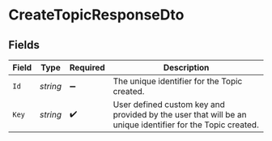 # CreateTopicResponseDto


## Fields

| Field                                                                                                     | Type                                                                                                      | Required                                                                                                  | Description                                                                                               |
| --------------------------------------------------------------------------------------------------------- | --------------------------------------------------------------------------------------------------------- | --------------------------------------------------------------------------------------------------------- | --------------------------------------------------------------------------------------------------------- |
| `Id`                                                                                                      | *string*                                                                                                  | :heavy_minus_sign:                                                                                        | The unique identifier for the Topic created.                                                              |
| `Key`                                                                                                     | *string*                                                                                                  | :heavy_check_mark:                                                                                        | User defined custom key and provided by the user that will be an unique identifier for the Topic created. |